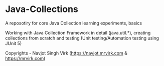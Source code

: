 # Java-Collections
A reposotiry for core Java Collection learning experiments, basics 

Working with Java Collection Framework in detail (java.util.*), creating collections from scratch and testing (Unit testing/Automation testing using JUnit 5)

Copyrights - Navjot Singh Virk (https://navjot.mrvirk.com & https://mrvirk.com)
